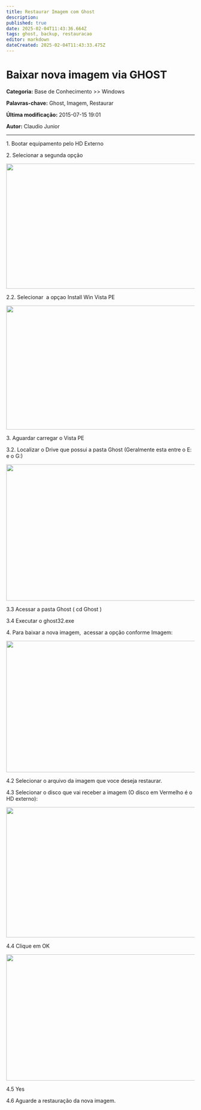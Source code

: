 ```yaml
---
title: Restaurar Imagem com Ghost
description: 
published: true
date: 2025-02-04T11:43:36.664Z
tags: ghost, backup, restauracao
editor: markdown
dateCreated: 2025-02-04T11:43:33.475Z
---
```


# Baixar nova imagem via GHOST

**Categoria:** Base de Conhecimento >> Windows

**Palavras-chave:** Ghost, Imagem, Restaurar

**Última modificação:** 2015-07-15 19:01

**Autor:** Claudio Junior

---

<p>1. Bootar equipamento pelo HD Externo</p>
<p>2. Selecionar a segunda opção</p>
<p><img src="https://fbcdn-sphotos-h-a.akamaihd.net/hphotos-ak-xpf1/v/t35.0-12/11752652\_987959804588777\_581830496\_o.jpg?oh=81ef0715f583fd9930c4d97e86c38903&oe=55A97EA6&\_\_gda\_\_=1437111163\_23f5b8a7e62c2b6bed5c2bbd2356aa9a" alt="" width="594" height="334" /></p>
<p>2.2. Selecionar  a opçao Install Win Vista PE</p>
<p><img src="https://fbcdn-sphotos-h-a.akamaihd.net/hphotos-ak-xpt1/v/t35.0-12/11756894\_987959857922105\_1924901284\_o.jpg?oh=ab7bb8539802fe18d1e257c9d7d7f81c&oe=55A855F5&\_\_gda\_\_=1437091334\_cf54d4eedbf0639fd086dcab51572730" alt="" width="589" height="331" /></p>
<p>3. Aguardar carregar o Vista PE</p>
<p>3.2. Localizar o Drive que possui a pasta Ghost (Geralmente esta entre o E: e o G:)</p>
<p><img src="https://fbcdn-sphotos-h-a.akamaihd.net/hphotos-ak-xft1/v/t35.0-12/11752366\_987960951255329\_1100281517\_o.jpg?oh=7dd2b8fd1f92a934282794992b199b26&oe=55A9705F&\_\_gda\_\_=1437176879\_a94b3f093d37bdac1d799e8417e189e3" alt="" width="627" height="364" /></p>
<p>3.3 Acessar a pasta Ghost ( cd Ghost )</p>
<p>3.4 Executar o ghost32.exe</p>
<p>4. Para baixar a nova imagem,  acessar a opção conforme Imagem:</p>
<p><img src="https://fbcdn-sphotos-h-a.akamaihd.net/hphotos-ak-xft1/v/t35.0-12/11743790\_987960601255364\_1002068454\_o.jpg?oh=92a017850951219d1148df8a637e57e4&oe=55A8930D&\_\_gda\_\_=1437171133\_eb29200c082f1cc43910d384c2858a96" alt="" width="624" height="351" /></p>
<p>4.2 Selecionar o arquivo da imagem que voce deseja restaurar.</p>
<p>4.3 Selecionar o disco que vai receber a imagem (O disco em Vermelho é o HD externo):</p>
<p><img src="https://fbcdn-sphotos-h-a.akamaihd.net/hphotos-ak-xft1/v/t35.0-12/11752083\_987969471254477\_1032809901\_o.jpg?oh=493a3de43a358e05758d96dc69d0ed01&oe=55A96FFC&\_\_gda\_\_=1437092492\_90791f6550fc2745bcff6fd54f49c016" alt="" width="619" height="348" /></p>
<p>4.4 Clique em OK</p>
<p><img src="https://fbcdn-sphotos-h-a.akamaihd.net/hphotos-ak-xpf1/v/t35.0-12/11760617\_987969434587814\_2138635787\_o.jpg?oh=8814d75dd91c5b6ab7e06a83b0e6e63e&oe=55A97B29&\_\_gda\_\_=1437112953\_63ee0b03efa6f5743b422235d96ff87b" alt="" width="600" height="337" /></p>
<p>4.5 Yes</p>
<p>4.6 Aguarde a restauração da nova imagem.</p>
